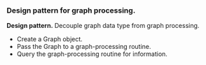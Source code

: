### Design pattern for graph processing.

**Design pattern.** Decouple graph data type from graph processing.

* Create a Graph object.
* Pass the Graph to a graph-processing routine.
* Query the graph-processing routine for information.
